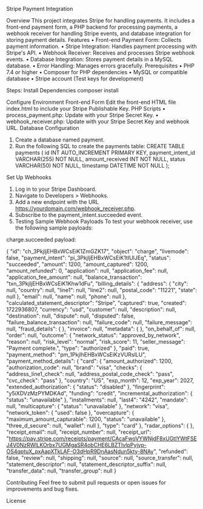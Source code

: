 Stripe Payment Integration

Overview
    This project integrates Stripe for handling payments. It includes a front-end payment form, a PHP backend for processing payments, a webhook receiver for handling Stripe events, and database integration for storing payment details.
Features
    •	Front-end Payment Form: Collects payment information.
    •	Stripe Integration: Handles payment processing with Stripe's API.
    •	Webhook Receiver: Receives and processes Stripe webhook events.
    •	Database Integration: Stores payment details in a MySQL database.
    •	Error Handling: Manages errors gracefully.
Prerequisites
•	PHP 7.4 or higher
•	Composer for PHP dependencies
•	MySQL or compatible database
•	Stripe account (Test keys for development)


Steps:
Install Dependencies
  composer install

Configure Environment
Front-end Form
  Edit the front-end HTML file index.html to include your Stripe Publishable Key.
PHP Scripts
  •	process_payment.php: Update with your Stripe Secret Key.
  •	webhook_receiver.php: Update with your Stripe Secret Key and webhook URL.
Database Configuration
  1.	Create a database named payment.
  2.	Run the following SQL to create the payments table:
        CREATE TABLE payments (
    id INT AUTO_INCREMENT PRIMARY KEY,
    payment_intent_id VARCHAR(255) NOT NULL,
    amount_received INT NOT NULL,
    status VARCHAR(50) NOT NULL,
    timestamp DATETIME NOT NULL
);


Set Up Webhooks
  1.	Log in to your Stripe Dashboard.
  2.	Navigate to Developers > Webhooks.
  3.	Add a new endpoint with the URL https://yourdomain.com/webhook_receiver.php.
  4.	Subscribe to the payment_intent.succeeded event.
  5. Testing
Sample Webhook Payloads
  To test your webhook receiver, use the following sample payloads:



charge.succeeded payload:

{
  "id": "ch_3PkjljEHBxWCsEiK1ZmGZK17",
  "object": "charge",
  "livemode": false,
  "payment_intent": "pi_3PkjljEHBxWCsEiK1tIUlJEq",
  "status": "succeeded",
  "amount": 1200,
  "amount_captured": 1200,
  "amount_refunded": 0,
  "application": null,
  "application_fee": null,
  "application_fee_amount": null,
  "balance_transaction": "txn_3PkjljEHBxWCsEiK1Khw1dFu",
  "billing_details": {
    "address": {
      "city": null,
      "country": null,
      "line1": null,
      "line2": null,
      "postal_code": "11221",
      "state": null
    },
    "email": null,
    "name": null,
    "phone": null
  },
  "calculated_statement_descriptor": "Stripe",
  "captured": true,
  "created": 1722936807,
  "currency": "usd",
  "customer": null,
  "description": null,
  "destination": null,
  "dispute": null,
  "disputed": false,
  "failure_balance_transaction": null,
  "failure_code": null,
  "failure_message": null,
  "fraud_details": {
  },
  "invoice": null,
  "metadata": {
  },
  "on_behalf_of": null,
  "order": null,
  "outcome": {
    "network_status": "approved_by_network",
    "reason": null,
    "risk_level": "normal",
    "risk_score": 11,
    "seller_message": "Payment complete.",
    "type": "authorized"
  },
  "paid": true,
  "payment_method": "pm_1PkjlhEHBxWCsEiKzVURslLU",
  "payment_method_details": {
    "card": {
      "amount_authorized": 1200,
      "authorization_code": null,
      "brand": "visa",
      "checks": {
        "address_line1_check": null,
        "address_postal_code_check": "pass",
        "cvc_check": "pass"
      },
      "country": "US",
      "exp_month": 12,
      "exp_year": 2027,
      "extended_authorization": {
        "status": "disabled"
      },
      "fingerprint": "y5iXDVzMzPYMDKAd",
      "funding": "credit",
      "incremental_authorization": {
        "status": "unavailable"
      },
      "installments": null,
      "last4": "4242",
      "mandate": null,
      "multicapture": {
        "status": "unavailable"
      },
      "network": "visa",
      "network_token": {
        "used": false
      },
      "overcapture": {
        "maximum_amount_capturable": 1200,
        "status": "unavailable"
      },
      "three_d_secure": null,
      "wallet": null
    },
    "type": "card"
  },
  "radar_options": {
  },
  "receipt_email": null,
  "receipt_number": null,
  "receipt_url": "https://pay.stripe.com/receipts/payment/CAcaFwoVYWNjdF8xUGtlYWtFSEJ4V0NzRWlLKOrbx7UGMgaSR4obCHE6LBZTIvlpPyjvp-OS4qptuX_pxAapXTkLAF-O3dHpR9DnAasNdun5kty-8NAy",
  "refunded": false,
  "review": null,
  "shipping": null,
  "source": null,
  "source_transfer": null,
  "statement_descriptor": null,
  "statement_descriptor_suffix": null,
  "transfer_data": null,
  "transfer_group": null
}


Contributing
Feel free to submit pull requests or open issues for improvements and bug fixes.

License
